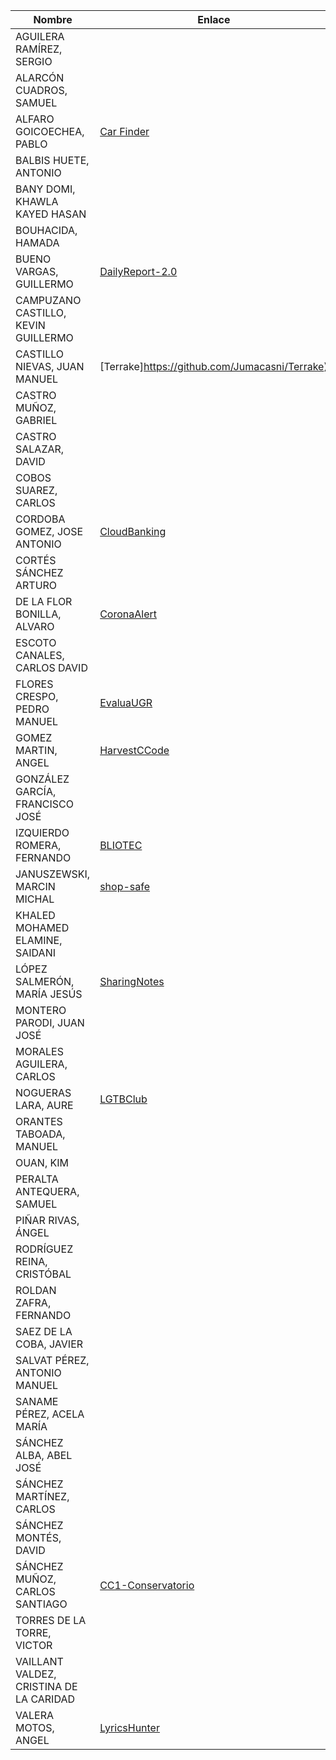 | Nombre | Enlace | Versión |
|--------|--------|---------|
|AGUILERA RAMÍREZ, SERGIO | | |
|ALARCÓN CUADROS, SAMUEL | | |
|ALFARO GOICOECHEA, PABLO | [Car Finder](https://github.com/pabloalfaro/Car-finder) | 0.2.2 |
|BALBIS HUETE, ANTONIO | | |
|BANY DOMI, KHAWLA KAYED HASAN | | |
|BOUHACIDA, HAMADA | | |
|BUENO VARGAS, GUILLERMO | [DailyReport-2.0](https://github.com/Guillergood/DailyReport-2.0) | 2.0.1 |
|CAMPUZANO CASTILLO, KEVIN GUILLERMO | | |
|CASTILLO NIEVAS, JUAN MANUEL |[Terrake]https://github.com/Jumacasni/Terrake) | 2.0.3 |
|CASTRO MUÑOZ, GABRIEL  | | |
|CASTRO SALAZAR, DAVID | | |
|COBOS SUAREZ, CARLOS | | |
|CORDOBA GOMEZ, JOSE ANTONIO | [CloudBanking](https://github.com/pepitoenpeligro/CloudBanking) |  0.3.0  |
|CORTÉS SÁNCHEZ ARTURO  | | |
|DE LA FLOR BONILLA, ALVARO | [CoronaAlert](https://github.com/alvarodelaflor/CoronaAlert) | 3.0.1 |
|ESCOTO CANALES, CARLOS DAVID | | |
|FLORES CRESPO, PEDRO MANUEL | [EvaluaUGR](https://github.com/PedroMFC/EvaluaUGR) | 2.0.1 |
|GOMEZ MARTIN, ANGEL | [HarvestCCode](https://github.com/harvestcore/HarvestCCode) | 0.3.1 |
|GONZÁLEZ GARCÍA, FRANCISCO JOSÉ | | |
|IZQUIERDO ROMERA, FERNANDO  | [BLIOTEC](https://github.com/fer227/BLIOTEC) | 2.0.0 |
|JANUSZEWSKI, MARCIN MICHAL | [shop-safe](https://github.com/januszewskimar/shop-safe) | 2.0.2 |
|KHALED MOHAMED ELAMINE, SAIDANI | | |
|LÓPEZ SALMERÓN, MARÍA JESÚS | [SharingNotes](https://github.com/mjls130598/SharingNotes) | 0.2.2 |
|MONTERO PARODI, JUAN JOSÉ | | |
|MORALES AGUILERA, CARLOS | | |
|NOGUERAS LARA, AURE | [LGTBClub](https://github.com/aure-nogueras/LGTBClub) | 2.0.1 |
|ORANTES TABOADA, MANUEL | | |
|OUAN, KIM | | |
|PERALTA ANTEQUERA, SAMUEL | | |
|PIÑAR RIVAS, ÁNGEL | | |
|RODRÍGUEZ REINA, CRISTÓBAL | | |
|ROLDAN ZAFRA, FERNANDO | | |
|SAEZ DE LA COBA, JAVIER| | |
|SALVAT PÉREZ, ANTONIO MANUEL | | |
|SANAME PÉREZ, ACELA MARÍA | | |
|SÁNCHEZ ALBA, ABEL JOSÉ | | |
|SÁNCHEZ MARTÍNEZ, CARLOS | | |
|SÁNCHEZ MONTÉS, DAVID | | |
|SÁNCHEZ MUÑOZ, CARLOS SANTIAGO | [CC1-Conservatorio](https://github.com/Carlossamu7/CC1-Conservatorio) | 0.3.1 |
|TORRES DE LA TORRE, VICTOR| | |
|VAILLANT VALDEZ, CRISTINA DE LA CARIDAD | | |
|VALERA MOTOS, ANGEL |[LyricsHunter](https://github.com/AngelValera/LyricsHunter) |0.1.5|
